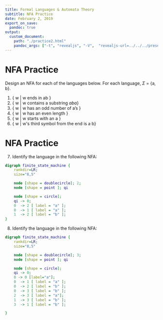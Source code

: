 ```yaml
---
title: Formal Languages & Automata Theory
subtitle: NFA Practice
date: February 2, 2019
export_on_save:
  pandoc: true
output:
  custom_document:
    path: "./practice2.html"
    pandoc_args: ["-t", "revealjs", "-V",  "revealjs-url=../../../presentation/revealjs", "--standalone"]
---
```


# NFA Practice

Design an NFA for each of the languages below.  For each language, $\Sigma$ = {a, b}.

1. { w \| w ends in ab }
2. { w \| w contains a substring *aba*}
3. { w \| w has an odd number of a’s }
4. { w \| w has an even length }
5. { w \| w starts with an a }
6. { w \| w's third symbol from the end is a b}

# NFA Practice
7. Identify the language in the following NFA:

```dot
digraph finite_state_machine {
    rankdir=LR;
    size="8,5"

    node [shape = doublecircle]; 2;
    node [shape = point ]; qi

    node [shape = circle];
    qi -> 0;
    0  -> 2 [ label = "a" ];
    0  -> 1 [ label = "a" ];
    1  -> 2 [ label = "b" ];
}
```

8. Identify the language in the following NFA:



```dot
digraph finite_state_machine {
    rankdir=LR;
    size="8,5"

    node [shape = doublecircle]; 3;
    node [shape = point ]; qi

    node [shape = circle];
    qi -> 0;
    0 -> 0 [label="a"];
    0  -> 1 [ label = "a" ];
    0  -> 2 [ label = "b" ];
    0  -> 3 [ label = "b" ];
    2  -> 3 [ label = "a"];
    1  -> 3 [ label = "b" ];
    3  -> 1 [ label = "b" ];

}
```
